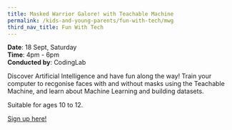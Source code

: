 ```yaml
---
title: Masked Warrior Galore! with Teachable Machine
permalink: /kids-and-young-parents/fun-with-tech/mwg
third_nav_title: Fun With Tech
---
```

**Date**: 18 Sept, Saturday  
**Time**: 4pm - 6pm  
**Conducted by**: CodingLab

Discover Artificial Intelligence and have fun along the way! Train your computer to recgonise faces with and without masks using the Teachable Machine, and learn about Machine Learning and building datasets. 

Suitable for ages 10 to 12. 

[Sign up here!](https://www.codinglab.com.sg/our-classes/special-programmes-2/)